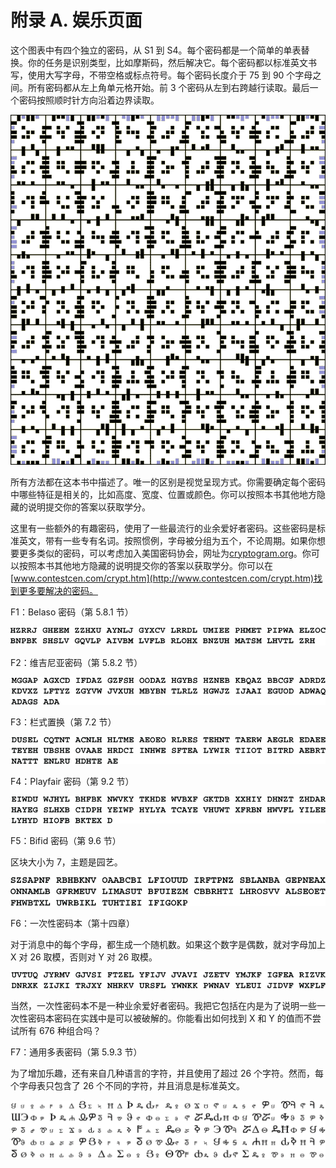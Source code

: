 # 附录 A. 娱乐页面

这个图表中有四个独立的密码，从 S1 到 S4。每个密码都是一个简单的单表替换。你的任务是识别类型，比如摩斯码，然后解决它。每个密码都以标准英文书写，使用大写字母，不带空格或标点符号。每个密码长度介于 75 到 90 个字母之间。所有密码都从左上角单元格开始。前 3 个密码从左到右跨越行读取。最后一个密码按照顺时针方向沿着边界读取。

![19-unnumb-1](img/19-unnumb-1.png)

所有方法都在这本书中描述了。唯一的区别是视觉呈现方式。你需要确定每个密码中哪些特征是相关的，比如高度、宽度、位置或颜色。你可以按照本书其他地方隐藏的说明提交你的答案以获取学分。

这里有一些额外的有趣密码，使用了一些最流行的业余爱好者密码。这些密码是标准英文，带有一些专有名词。按照惯例，字母被分组为五个，不论周期。如果你想要更多类似的密码，可以考虑加入美国密码协会，网址为[cryptogram.org](http://cryptogram.org)。你可以按照本书其他地方隐藏的说明提交你的答案以获取学分。你可以在[www.contestcen.com/crypt.htm](http://www.contestcen.com/crypt.htm)找到更多要解决的密码。

F1：Belaso 密码（第 5.8.1 节）

![19-unnumb-2](img/19-unnumb-2.png)

F2：维吉尼亚密码（第 5.8.2 节）

![19-unnumb-3](img/19-unnumb-3.png)

F3：栏式置换（第 7.2 节）

![19-unnumb-4](img/19-unnumb-4.png)

F4：Playfair 密码（第 9.2 节）

![19-unnumb-5](img/19-unnumb-5.png)

F5：Bifid 密码（第 9.6 节）

区块大小为 7，主题是园艺。

![19-unnumb-6](img/19-unnumb-6.png)

F6：一次性密码本（第十四章）

对于消息中的每个字母，都生成一个随机数。如果这个数字是偶数，就对字母加上 X 对 26 取模，否则对 Y 对 26 取模。

![19-unnumb-7](img/19-unnumb-7.png)

当然，一次性密码本不是一种业余爱好者密码。我把它包括在内是为了说明一些一次性密码本密码在实践中是可以被破解的。你能看出如何找到 X 和 Y 的值而不尝试所有 676 种组合吗？

F7：通用多表密码（第 5.9.3 节）

为了增加乐趣，还有来自几种语言的字符，并且使用了超过 26 个字符。然而，每个字母表只包含了 26 个不同的字符，并且消息是标准英文。

![19-unnumb-8](img/19-unnumb-8.png)
